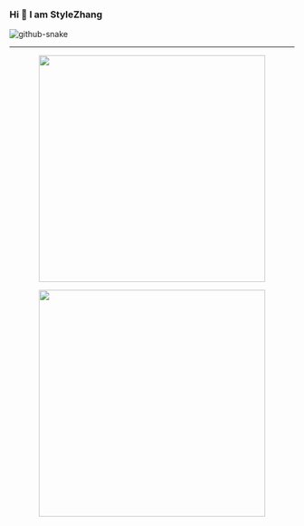 ### Hi 👋 I am StyleZhang


<picture>
  <source media="(prefers-color-scheme: dark)" srcset="https://github.com/zxhlyh/zxhlyh/blob/output/github-contribution-grid-snake-dark.svg" />
  <source media="(prefers-color-scheme: light)" srcset="https://github.com/zxhlyh/zxhlyh/blob/output/github-contribution-grid-snake-light.svg" />
  <img alt="github-snake" src="github-snake.svg" />
</picture>

---

<p align = "center">
  <img src = "https://github-readme-stats.vercel.app/api?username=zxhlyh&show_icons=true&theme=bear" width = 400>
</p>
<p align = "center">
  <img src = "https://github-readme-streak-stats.herokuapp.com?user=zxhlyh&theme=dark&hide_border=true" width = 400>
</p>
